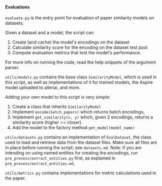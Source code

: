 #### Evaluations

`evaluate.py` is the entry point for evaluation of paper similarity models on datasets.

Given a dataset and a model, the script can:

1. Create (and cache) the model's encodings on the dataset
2. Calculate similarity score for the encoding on the dataset test pool
3. Compute evaluation metrics that test the model's performance.

For more info on running the code, read the help snippets of the argument parser.

`utils/models.py` contains the base class `SimilarityModel`, which is used in this script, as well as implementations of it for trained models, the Aspire model uploaded to allenai, and more. 

Adding your own model to this script is very simple:
1. Create a class that inherits `SimilarityModel`
2. Implement `encode(batch_papers)` which returns batch encodings,
3. Implement `get_similarity(x, y)` which, given 2 encodings, returns a similarity score (higher == closer).
4. Add the model to the factory method `get_model(model_name)`


`utils/datasets.py` contains an implementation of `EvalDataset`, the class used to load and retrieve data from the dataset files. Make sure all files are in place before running the script; see `datasets.md`. Note: if you are intending on using named entities for creating the encodings, run `pre_process/extract_entities.py` first, as explained in `pre_process/extract_entities.md`,  

`utils/metrics.py` contains implementations for metric calculations used in the paper.
